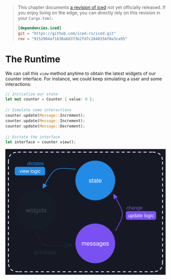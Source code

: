 > This chapter documents [a revision of iced] not yet officially released. If you enjoy living on the edge,
> you can directly rely on this revision in your `Cargo.toml`:
>
> ```toml
> [dependencies.iced]
> git = "https://github.com/iced-rs/iced.git"
> rev = "9152904af1630a6d373b2fd7c284835bf0a3ca95"
> ```

[a revision of iced]: https://github.com/iced-rs/iced/tree/9152904af1630a6d373b2fd7c284835bf0a3ca95

# The Runtime

We can call this `view` method anytime to obtain the latest widgets of our counter interface. For instance, we could keep
simulating a user and some interactions:

```rust
// Initialize our state
let mut counter = Counter { value: 0 };

// Simulate some interactions
counter.update(Message::Increment);
counter.update(Message::Increment);
counter.update(Message::Decrement);

// Dictate the interface
let interface = counter.view();
```

<div align="center">
  <img alt="The Runtime" src="resources/the-runtime.svg">
</div>
